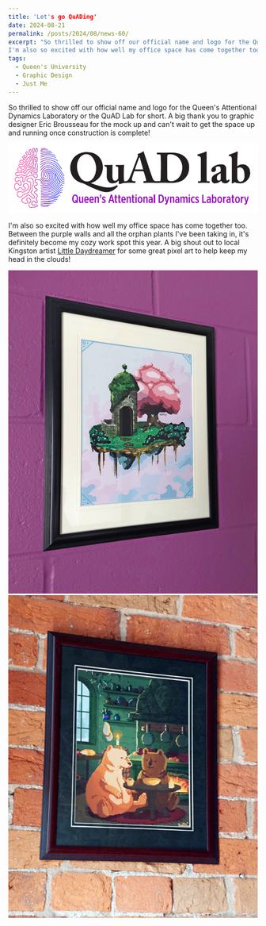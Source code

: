```yaml
---
title: 'Let's go QuADing'
date: 2024-08-21
permalink: /posts/2024/08/news-60/
excerpt: "So thrilled to show off our official name and logo for the Queen's Attentional Dynamics Laboratory or the QuAD Lab for short. A big thank you to graphic designer Eric Brousseau for the mock up and can't wait to get the space up and running once construction is complete!<br><br><img src='/images/posts/2024_08_quad.jpg'><br><br>
I'm also so excited with how well my office space has come together too. Between the purple walls and all the orphan plants I've been taking in, it's definitely become my cozy work spot this year. A big shout out to local Kingston artist <a href='https://littledaydreamer.ca/' target='_blank'>Little Daydreamer</a> for some great pixel art to help keep my head in the clouds!<br><br><img src='/images/posts/2024_08_pixel1.jpg'><br><br><img src='/images/posts/2024_08_pixel2.jpg'><br><br>"
tags:
  - Queen's University
  - Graphic Design
  - Just Me
---
```


So thrilled to show off our official name and logo for the Queen's Attentional Dynamics Laboratory or the QuAD Lab for short. A big thank you to graphic designer Eric Brousseau for the mock up and can't wait to get the space up and running once construction is complete!

![internal](/images/posts/2024_08_quad.jpg)

I'm also so excited with how well my office space has come together too. Between the purple walls and all the orphan plants I've been taking in, it's definitely become my cozy work spot this year. A big shout out to local Kingston artist [Little Daydreamer](https://littledaydreamer.ca/) for some great pixel art to help keep my head in the clouds!

![internal](/images/posts/2024_08_pixel1.jpg)
![internal](/images/posts/2024_08_pixel2.jpg)